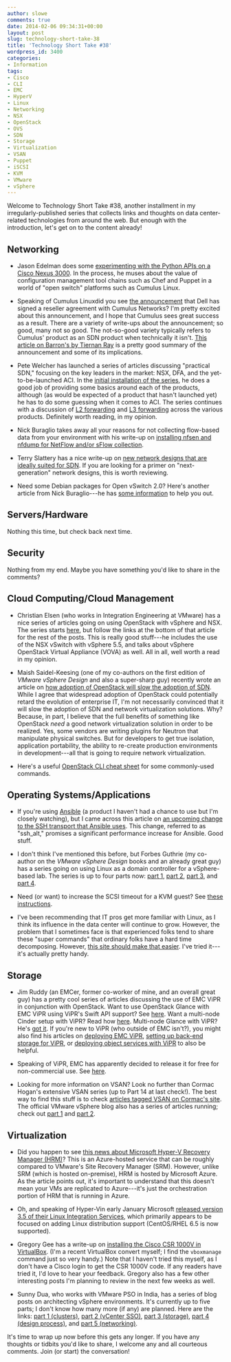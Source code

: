 ```yaml
---
author: slowe
comments: true
date: 2014-02-06 09:34:31+00:00
layout: post
slug: technology-short-take-38
title: 'Technology Short Take #38'
wordpress_id: 3400
categories:
- Information
tags:
- Cisco
- CLI
- EMC
- HyperV
- Linux
- Networking
- NSX
- OpenStack
- OVS
- SDN
- Storage
- Virtualization
- VSAN
- Puppet
- iSCSI
- KVM
- VMware
- vSphere
---
```


Welcome to Technology Short Take #38, another installment in my irregularly-published series that collects links and thoughts on data center-related technologies from around the web. But enough with the introduction, let's get on to the content already!

## Networking

* Jason Edelman does some [experimenting with the Python APIs on a Cisco Nexus 3000](http://www.jedelman.com/1/post/2014/01/nexus-3000-python-linux-and-open-switch-platforms.html). In the process, he muses about the value of configuration management tool chains such as Chef and Puppet in a world of "open switch" platforms such as Cumulus Linux.

* Speaking of Cumulus Linuxdid you see [the announcement](http://cumulusnetworks.com/press_releases/detail/20140128-cumulus-networkstm-announces-partnership-and-distribution-agreement-with-dell/) that Dell has signed a reseller agreement with Cumulus Networks? I'm pretty excited about this announcement, and I hope that Cumulus sees great success as a result. There are a variety of write-ups about the announcement; so good, many not so good. The not-so-good variety typically refers to Cumulus' product as an SDN product when technically it isn't. [This article on Barron's by Tiernan Ray](http://blogs.barrons.com/techtraderdaily/2014/01/28/dell-to-resell-linux-networking-software-from-cumulus-a-warm-cuddly-blanket-to-displace-cisco/) is a pretty good summary of the announcement and some of its implications.

* Pete Welcher has launched a series of articles discussing "practical SDN," focusing on the key leaders in the market: NSX, DFA, and the yet-to-be-launched ACI. In the [initial installation of the series](http://www.netcraftsmen.net/blogs/entry/practical-sdn-nsx-dfa-and-aci-the-all-seeing-eye.html), he does a good job of providing some basics around each of the products, although (as would be expected of a product that hasn't launched yet) he has to do some guessing when it comes to ACI. The series continues with a discussion of [L2 forwarding](http://www.netcraftsmen.net/blogs/softwaredefinednetwork/entry/practical-sdn-l2-forwarding-in-nsx-dfa-and-aci.html) and [L3 forwarding](http://www.netcraftsmen.net/blogs/softwaredefinednetwork/entry/practical-sdn-l3-forwarding-in-nsx-dfa-and-aci.html) across the various products. Definitely worth reading, in my opinion.

* Nick Buraglio takes away all your reasons for not collecting flow-based data from your environment with his write-up on [installing nfsen and nfdump for NetFlow and/or sFlow collection](http://www.forwardingplane.net/2014/01/install-nfsen-and-nfdump-on-centos-6-5-for-netflow-and-or-sflow-collection/).

* Terry Slattery has a nice write-up on [new network designs that are ideally suited for SDN](http://www.netcraftsmen.net/blogs/softwaredefinednetwork/entry/network-designs-that-support-sdn.html). If you are looking for a primer on "next-generation" network designs, this is worth reviewing.

* Need some Debian packages for Open vSwitch 2.0? Here's another article from Nick Buraglio---he has [some information](http://www.forwardingplane.net/2013/11/openvswitch-2-0-debian-packages/) to help you out.

## Servers/Hardware

Nothing this time, but check back next time.

## Security

Nothing from my end. Maybe you have something you'd like to share in the comments?

## Cloud Computing/Cloud Management

* Christian Elsen (who works in Integration Engineering at VMware) has a nice series of articles going on using OpenStack with vSphere and NSX. The series starts [here](http://www.edge-cloud.net/2013/12/openstack-vsphere-nsx/), but follow the links at the bottom of that article for the rest of the posts. This is really good stuff---he includes the use of the NSX vSwitch with vSphere 5.5, and talks about vSphere OpenStack Virtual Appliance (VOVA) as well. All in all, well worth a read in my opinion.

* Maish Saidel-Keesing (one of my co-authors on the first edition of _VMware vSphere Design_ and also a super-sharp guy) recently wrote an article on [how adoption of OpenStack will slow the adoption of SDN](http://technodrone.blogspot.com/2014/01/sdn-adoption-is-not-as-easy-as-you-think.html). While I agree that widespread adoption of OpenStack could potentially retard the evolution of enterprise IT, I'm not necessarily convinced that it will slow the adoption of SDN and network virtualization solutions. Why? Because, in part, I believe that the full benefits of something like OpenStack _need_ a good network virtualization solution in order to be realized. Yes, some vendors are writing plugins for Neutron that manipulate physical switches. But for developers to get true isolation, application portability, the ability to re-create production environments in development---all that is going to require network virtualization.

* Here's a useful [OpenStack CLI cheat sheet](http://anystacker.com/2014/02/openstack-command-line-cheat-sheet/) for some commonly-used commands.

## Operating Systems/Applications

* If you're using [Ansible](http://www.ansibleworks.com/) (a product I haven't had a chance to use but I'm closely watching), but I came across this article on [an upcoming change to the SSH transport that Ansible uses](http://blog.ansibleworks.com/2014/01/15/ssh-connection-upgrades-coming-in-ansible-1-5/). This change, referred to as "ssh_alt," promises a significant performance increase for Ansible. Good stuff.

* I don't think I've mentioned this before, but Forbes Guthrie (my co-author on the _VMware vSphere Design_ books and an already great guy) has a series going on using Linux as a domain controller for a vSphere-based lab. The series is up to four parts now: [part 1](http://www.vreference.com/2014/01/20/a-linux-based-domain-controller-for-a-vsphere-lab-part-1/), [part 2](http://www.vreference.com/2014/01/21/a-linux-based-domain-controller-for-a-vsphere-lab-part-2/), [part 3](http://www.vreference.com/2014/01/23/a-linux-based-domain-controller-for-a-vsphere-lab-part-3/), and [part 4](http://www.vreference.com/2014/01/24/a-linux-based-domain-controller-for-a-vsphere-lab-part-4/).

* Need (or want) to increase the SCSI timeout for a KVM guest? See [these instructions](http://captainkvm.com/2014/01/extending-scsi-timeouts-in-kvm-guests/).

* I've been recommending that IT pros get more familiar with Linux, as I think its influence in the data center will continue to grow. However, the problem that I sometimes face is that experienced folks tend to share these "super commands" that ordinary folks have a hard time decomposing. However, [this site should make that easier](http://explainshell.com). I've tried it---it's actually pretty handy.

## Storage

* Jim Ruddy (an EMCer, former co-worker of mine, and an overall great guy) has a pretty cool series of articles discussing the use of EMC ViPR in conjunction with OpenStack. Want to use OpenStack Glance with EMC ViPR using ViPR's Swift API support? See [here](http://theruddyduck.typepad.com/theruddyduck/2013/12/configure-openstack-glance-to-use-swift-api-with-emc-vipr.html). Want a multi-node Cinder setup with ViPR? Read how [here](http://theruddyduck.typepad.com/theruddyduck/2014/01/multi-node-cinder-with-emc-vipr.html). Multi-node Glance with ViPR? He's [got it](http://theruddyduck.typepad.com/theruddyduck/2014/01/multi-node-glance-with-emc-vipr.html). If you're new to ViPR (who outside of EMC isn't?), you might also find his articles on [deploying EMC ViPR](http://theruddyduck.typepad.com/theruddyduck/2013/11/deploy-emc-vipr.html), [setting up back-end storage for ViPR](http://theruddyduck.typepad.com/theruddyduck/2013/11/emc-vipr-discover-vnx-and-isilon-arrrays-for-physical-assets.html), or [deploying object services with ViPR](http://theruddyduck.typepad.com/theruddyduck/2013/12/deploy-object-services-with-emc-vipr.html) to also be helpful.

* Speaking of ViPR, EMC has apparently decided to release it for free for non-commercial use. See [here](http://www.emc.com/getvipr).

* Looking for more information on VSAN? Look no further than Cormac Hogan's extensive VSAN series (up to Part 14 at last check!). The best way to find this stuff is to check [articles tagged VSAN on Cormac's site](http://cormachogan.com/category/vmware/vsan/). The official VMware vSphere blog also has a series of articles running; check out [part 1](http://blogs.vmware.com/vsphere/2013/12/virtual-san-hardware-guidance-part-1-solid-state-drives.html) and [part 2](http://blogs.vmware.com/vsphere/2014/01/virtual-san-hardware-guidance-part-ii-storage-controllers.html).

## Virtualization

* Did you happen to see [this news about Microsoft Hyper-V Recovery Manager (HRM)](http://blogs.technet.com/b/in_the_cloud/archive/2014/01/16/announcing-the-ga-of-windows-azure-hyper-v-recovery-manager.aspx)? This is an Azure-hosted service that can be roughly compared to VMware's Site Recovery Manager (SRM). However, unlike SRM (which is hosted on-premise), HRM is hosted by Microsoft Azure. As the article points out, it's important to understand that this doesn't mean your VMs are replicated to Azure---it's just the orchestration portion of HRM that is running in Azure.

* Oh, and speaking of Hyper-Vin early January Microsoft [released version 3.5 of their Linux Integration Services](http://blogs.technet.com/b/virtualization/archive/2014/01/02/linux-integration-services-3-5-announcement.aspx), which primarily appears to be focused on adding Linux distribution support (CentOS/RHEL 6.5 is now supported).

* Gregory Gee has a write-up on [installing the Cisco CSR 1000V in VirtualBox](http://gregorygee.wordpress.com/2014/01/09/installing-cisco-csr-1000v-in-virtualbox/). (I'm a recent VirtualBox convert myself; I find the `vboxmanage` command just so very handy.) Note that I haven't tried this myself, as I don't have a Cisco login to get the CSR 1000V code. If any readers have tried it, I'd love to hear your feedback. Gregory also has a few other interesting posts I'm planning to review in the next few weeks as well.

* Sunny Dua, who works with VMware PSO in India, has a series of blog posts on architecting vSphere environments. It's currently up to five parts; I don't know how many more (if any) are planned. Here are the links: [part 1 (clusters)](http://vxpresss.blogspot.in/2013/11/part-1-architecting-vsphere-clusters.html), [part 2 (vCenter SSO)](http://vxpresss.blogspot.in/2013/12/part-2-architecting-vcenter-single-sign.html), [part 3 (storage)](http://vxpresss.blogspot.in/2013/12/part-3-architecting-storage-for-vsphere.html), [part 4 (design process)](http://vxpresss.blogspot.in/2013/12/part-4-architecting-vsphere-remember.html), and [part 5 (networking)](http://vxpresss.blogspot.com.au/2014/01/part-5-architecting-vsphere-networks.html).

It's time to wrap up now before this gets any longer. If you have any thoughts or tidbits you'd like to share, I welcome any and all courteous comments. Join (or start) the conversation!
